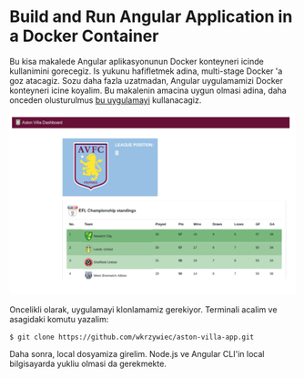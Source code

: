 # Build and Run Angular Application in a Docker Container

Bu kisa makalede Angular aplikasyonunun Docker konteyneri icinde kullanimini gorecegiz. Is yukunu hafifletmek adina, multi-stage Docker 'a goz atacagiz. Sozu daha fazla uzatmadan, Angular uygulamamizi Docker konteyneri icine koyalim. Bu makalenin amacina uygun olmasi adina, daha onceden olusturulmus [bu uygulamayi](https://github.com/wkrzywiec/aston-villa-app) kullanacagiz.

![alt](models/avfc.png)


Oncelikli olarak, uygulamayi klonlamamiz gerekiyor. Terminali acalim ve asagidaki komutu yazalim:

```
$ git clone https://github.com/wkrzywiec/aston-villa-app.git

```

Daha sonra, local dosyamiza girelim. Node.js ve Angular CLI'in local bilgisayarda yukliu olmasi da gerekmekte.
